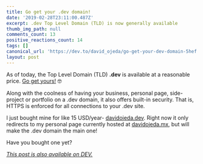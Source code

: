 ```yaml
---
title: Go get your .dev domain!
date: '2019-02-28T23:11:00.487Z'
excerpt: .dev Top Level Domain (TLD) is now generally available
thumb_img_path: null
comments_count: 13
positive_reactions_count: 14
tags: []
canonical_url: 'https://dev.to/david_ojeda/go-get-your-dev-domain-5hef'
layout: post
---
```



As of today, the Top Level Domain (TLD) **.dev** is available at a reasonable price. [Go get yours!](https://get.dev/) 🤓

Along with the coolness of having your business, personal page, side-project or portfolio on a .dev domain, it also offers built-in security. That is, HTTPS is enforced for all connections to your .dev site. 

I just bought mine for like 15 USD/year- [davidojeda.dev](https://davidojeda.dev). Right now it only redirects to my personal page currently hosted at [davidojeda.mx](https://davidojeda.mx), but will make the .dev domain the main one!


Have you bought one yet?

*[This post is also available on DEV.](https://dev.to/david_ojeda/go-get-your-dev-domain-5hef)*


<script>
const parent = document.getElementsByTagName('head')[0];
const script = document.createElement('script');
script.type = 'text/javascript';
script.src = 'https://cdnjs.cloudflare.com/ajax/libs/iframe-resizer/4.1.1/iframeResizer.min.js';
script.charset = 'utf-8';
script.onload = function() {
    window.iFrameResize({}, '.liquidTag');
};
parent.appendChild(script);
</script>    
